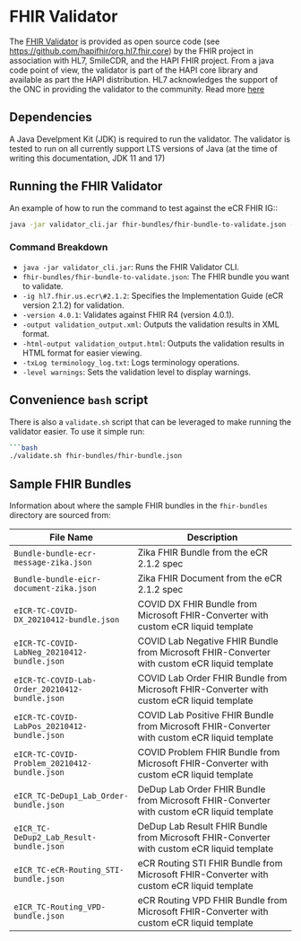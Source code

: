# FHIR Validator

The [FHIR Validator](https://github.com/hapifhir/org.hl7.fhir.core/releases/latest/download/validator_cli.jar) is provided as open source code (see https://github.com/hapifhir/org.hl7.fhir.core) by the FHIR project in association with HL7, SmileCDR, and the HAPI FHIR project. From a java code point of view, the validator is part of the HAPI core library and available as part the HAPI distribution. HL7 acknowledges the support of the ONC in providing the validator to the community. Read more [here](https://confluence.hl7.org/pages/viewpage.action?pageId=35718580#UsingtheFHIRValidator-Usingthevalidator)

## Dependencies

A Java Develpment Kit (JDK) is required to run the validator. The validator is tested to run on all currently support LTS versions of Java (at the time of writing this documentation, JDK 11 and 17)

## Running the FHIR Validator

An example of how to run the command to test against the eCR FHIR IG::

```bash
java -jar validator_cli.jar fhir-bundles/fhir-bundle-to-validate.json -ig hl7.fhir.us.ecr\#2.1.2 -version 4.0.1 -output validation_output.xml -html-output validation_output.html -txLog terminology_log.txt -level warnings
```

### Command Breakdown

- `java -jar validator_cli.jar`: Runs the FHIR Validator CLI.
- `fhir-bundles/fhir-bundle-to-validate.json`: The FHIR bundle you want to validate.
- `-ig hl7.fhir.us.ecr\#2.1.2`: Specifies the Implementation Guide (eCR version 2.1.2) for validation.
- `-version 4.0.1`: Validates against FHIR R4 (version 4.0.1).
- `-output validation_output.xml`: Outputs the validation results in XML format.
- `-html-output validation_output.html`: Outputs the validation results in HTML format for easier viewing.
- `-txLog terminology_log.txt`: Logs terminology operations.
- `-level warnings`: Sets the validation level to display warnings.

## Convenience `bash` script

There is also a `validate.sh` script that can be leveraged to make running the validator easier. To use it simple run:

````bash
```bash
./validate.sh fhir-bundles/fhir-bundle.json
````

## Sample FHIR Bundles

Information about where the sample FHIR bundles in the `fhir-bundles` directory are sourced from:

| File Name                                      | Description                                                                                  |
| ---------------------------------------------- | -------------------------------------------------------------------------------------------- |
| `Bundle-bundle-ecr-message-zika.json`          | Zika FHIR Bundle from the eCR 2.1.2 spec                                                     |
| `Bundle-bundle-eicr-document-zika.json`        | Zika FHIR Document from the eCR 2.1.2 spec                                                   |
| `eICR-TC-COVID-DX_20210412-bundle.json`        | COVID DX FHIR Bundle from Microsoft FHIR-Converter with custom eCR liquid template           |
| `eICR-TC-COVID-LabNeg_20210412-bundle.json`    | COVID Lab Negative FHIR Bundle from Microsoft FHIR-Converter with custom eCR liquid template |
| `eICR-TC-COVID-Lab-Order_20210412-bundle.json` | COVID Lab Order FHIR Bundle from Microsoft FHIR-Converter with custom eCR liquid template    |
| `eICR-TC-COVID-LabPos_20210412-bundle.json`    | COVID Lab Positive FHIR Bundle from Microsoft FHIR-Converter with custom eCR liquid template |
| `eICR-TC-COVID-Problem_20210412-bundle.json`   | COVID Problem FHIR Bundle from Microsoft FHIR-Converter with custom eCR liquid template      |
| `eICR_TC-DeDup1_Lab_Order-bundle.json`         | DeDup Lab Order FHIR Bundle from Microsoft FHIR-Converter with custom eCR liquid template    |
| `eICR_TC-DeDup2_Lab_Result-bundle.json`        | DeDup Lab Result FHIR Bundle from Microsoft FHIR-Converter with custom eCR liquid template   |
| `eICR_TC-eCR-Routing_STI-bundle.json`          | eCR Routing STI FHIR Bundle from Microsoft FHIR-Converter with custom eCR liquid template    |
| `eICR_TC-Routing_VPD-bundle.json`              | eCR Routing VPD FHIR Bundle from Microsoft FHIR-Converter with custom eCR liquid template    |
